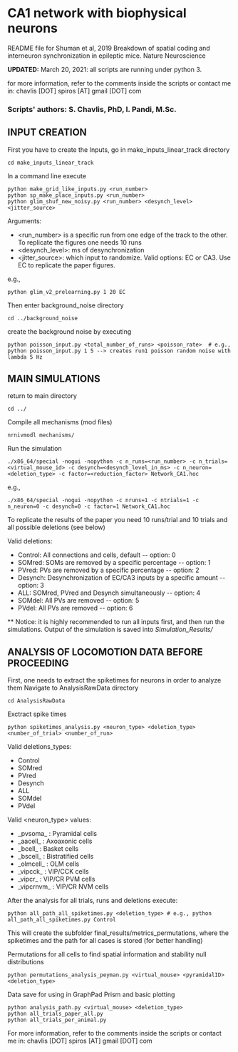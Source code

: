 # CA1 network with biophysical neurons

README file for Shuman et al, 2019 Breakdown of spatial coding and interneuron synchronization in epileptic mice. Nature Neuroscience

**UPDATED:** March 20, 2021: all scripts are running under python 3.

for more information, refer to the comments inside the scripts or contact me in: chavlis [DOT] spiros [AT] gmail [DOT] com

### Scripts' authors: S. Chavlis, PhD, I. Pandi, M.Sc.

## INPUT CREATION
First you have to create the Inputs, go in make_inputs_linear_track directory
```
cd make_inputs_linear_track
```

In a command line execute
```
python make_grid_like_inputs.py <run_number>
python sp_make_place_inputs.py <run_number>
python glim_shuf_new_noisy.py <run_number> <desynch_level> <jitter_source>
```
Arguments:
- <run_number> is a specific run from one edge of the track to the other. To replicate the figures one needs 10 runs
- <desynch_level>: ms of desynchronization
- <jitter_source>: which input to randomize. Valid options: EC or CA3. Use EC to replicate the paper figures.

e.g.,
```
python glim_v2_prelearning.py 1 20 EC
```

Then enter background_noise directory
```
cd ../background_noise
```
create the background noise by executing 
```
python poisson_input.py <total_number_of_runs> <poisson_rate>  # e.g., python poisson_input.py 1 5 --> creates run1 poisson random noise with lambda 5 Hz
```

## MAIN SIMULATIONS
return to main directory
```
cd ../
```
Compile all mechanisms (mod files)
```
nrnivmodl mechanisms/
```

Run the simulation
```
./x86_64/special -nogui -nopython -c n_runs=<run_number> -c n_trials=<virtual_mouse_id> -c desynch=<desynch_level_in_ms> -c n_neuron=<deletion_type> -c factor=<reduction_factor> Network_CA1.hoc
```

e.g.,
```
./x86_64/special -nogui -nopython -c nruns=1 -c ntrials=1 -c n_neuron=0 -c desynch=0 -c factor=1 Network_CA1.hoc
```

To replicate the results of the paper you need 10 runs/trial and 10 trials and all possible deletions (see below)

Valid deletions: 
- Control: All connections and cells, default  -- option: 0
- SOMred:  SOMs are removed by a specific percentage  -- option: 1
- PVred:   PVs are removed by a specific percentage  -- option: 2
- Desynch: Desynchronization of EC/CA3 inputs by a specific amount  -- option: 3
- ALL:     SOMred, PVred and Desynch simultaneously  -- option: 4
- SOMdel:  All PVs are removed  -- option: 5
- PVdel:   All PVs are removed  -- option: 6

** Notice: it is highly recommended to run all inputs first, and then run the simulations.
Output of the simulation is saved into *Simulation_Results/*

## ANALYSIS OF LOCOMOTION DATA BEFORE PROCEEDING

First, one needs to extract the spiketimes for neurons in order to analyze them
Navigate to AnalysisRawData directory
```
cd AnalysisRawData
```
Exctract spike times
```
python spiketimes_analysis.py <neuron_type> <deletion_type> <number_of_trial> <number_of_run>
```
Valid deletions_types: 
- Control
- SOMred
- PVred
- Desynch
- ALL
- SOMdel
- PVdel

Valid <neuron_type> values:

- \_pvsoma_   : Pyramidal cells
- \_aacell_   : Axoaxonic cells
- \_bcell_    : Basket cells
- \_bscell_   : Bistratified cells
- \_olmcell_  : OLM cells
- \_vipcck_   : VIP/CCK cells
- \_vipcr_    : VIP/CR PVM cells
- \_vipcrnvm_ : VIP/CR NVM cells

After the analysis for all trials, runs and deletions execute:
```
python all_path_all_spiketimes.py <deletion_type> # e.g., python all_path_all_spiketimes.py Control
```
This will create the subfolder final_results/metrics_permutations, where the spiketimes and the path for all cases is stored (for better handling)

Permutations for all cells to find spatial information and stability null distributions
```
python permutations_analysis_peyman.py <virtual_mouse> <pyramidalID> <deletion_type>
```
Data save for using in GraphPad Prism and basic plotting
```
python analysis_path.py <virtual_mouse> <deletion_type>
python all_trials_paper_all.py
python all_trials_per_animal.py
```

For more information, refer to the comments inside the scripts or contact me in: chavlis [DOT] spiros [AT] gmail [DOT] com
